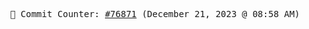 <p align="center">
    <samp>
        📮 Commit Counter: <a href="https://github.com/Javascript-void0/Javascript-void0/commits/main">#76871</a> (December 21, 2023 @ 08:58 AM)
    </samp>
</p>